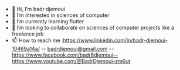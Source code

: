 - 👋 Hi, I’m badr djemoui
- 👀 I’m interested in sciences of computer
- 🌱 I’m currently learning flutter
- 💞️ I’m looking to collaborate on sciences of computer projects like a freelance job
- 📫 How to reach me :https://www.linkedin.com/in/badr-djemoui-10469a14a/ -- badrdjemoui@gmail.com -- https://www.facebook.com/badr8djemoui--https://www.youtube.com/@BadrDjemoui-zm6ut

<!---
badrdjemoui/badrdjemoui is a ✨ special ✨ repository because its `README.md` (this file) appears on your GitHub profile.
You can click the Preview link to take a look at your changes.
--->
